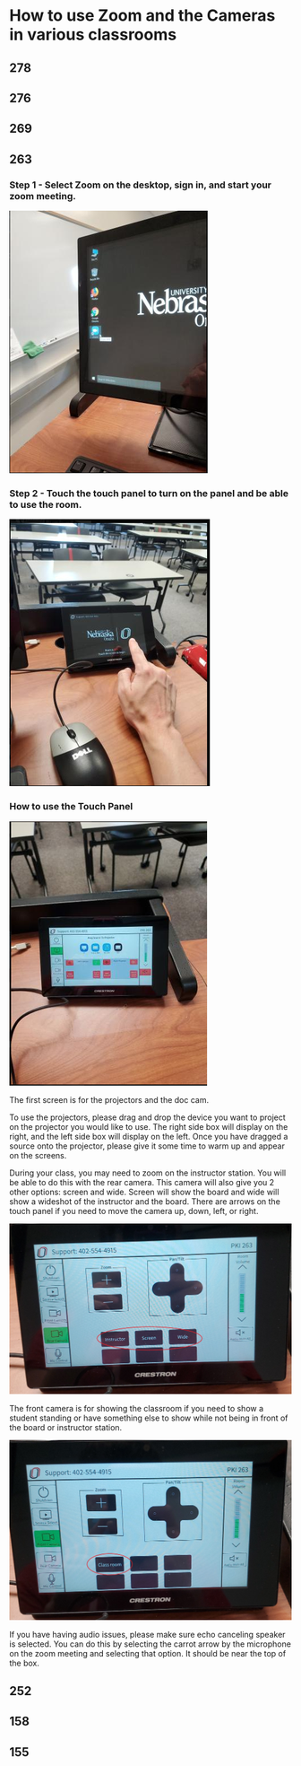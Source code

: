 # How to use Zoom and the Cameras in various classrooms


## 278


## 276


## 269



## 263

### Step 1 - Select Zoom on the desktop, sign in, and start your zoom meeting.

![search](pictures/263/startzoom.png)

### Step 2 - Touch the touch panel to turn on the panel and be able to use the room. 

![search](pictures/263/panel1.png)

### How to use the Touch Panel 

![search](pictures/263/panelgui.png)

The first screen is for the projectors and the doc cam. 

To use the projectors, please drag and drop the device you want to project on the projector you would like to use. 
The right side box will display on the right, and the left side box will display on the left. Once you have dragged a source onto the projector, please give it some time to warm up and appear on the screens.

During your class, you may need to zoom on the instructor station. You will be able to do this with the rear camera. This camera will also give you 2 other options: screen and wide. Screen will show the board and wide will show a wideshot of the instructor and the board.
There are arrows on the touch panel if you need to move the camera up, down, left, or right. 

![search](pictures/263/rear.jpg)

The front camera is for showing the classroom if you need to show a student standing or have something else to show while not being in front of the board or instructor station.

![search](pictures/263/front.jpg)

If you have having audio issues, please make sure echo canceling speaker is selected. You can do this by selecting the carrot arrow by the microphone on the zoom meeting and selecting that option. It should be near the top of the box.


## 252


## 158


## 155
